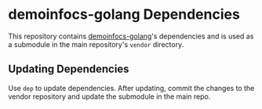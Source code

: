 # demoinfocs-golang Dependencies
This repository contains [demoinfocs-golang](https://github.com/markus-wa/demoinfocs-golang)'s dependencies and is used as a submodule in the main repository's `vendor` directory.

## Updating Dependencies
Use `dep` to update dependencies. After updating, commit the changes to the vendor repository and update the submodule in the main repo.
